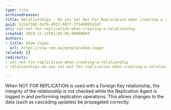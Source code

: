 ```yaml
---
type: rule
archivedreason: 
title: Relationships - Do you set Not For Replication when creating a relationship?
guid: b22e716b-2afb-4932-9877-ff149005a1d7
uri: set-not-for-replication-when-creating-a-relationship
created: 2019-11-13T01:05:06.0000000Z
authors:
- title: Adam Cogan
  url: https://ssw.com.au/people/adam-cogan
related: []
redirects:
- set-not-for-replication-when-creating-a-relationship
- relationships-do-you-set-not-for-replication-when-creating-a-relationship

---
```


When NOT FOR REPLICATION is used with a Foreign Key relationship, the integrity of the relationship is not checked while the Replication Agent is logged in and performing replication operations. This allows changes to the data (such as cascading updates) be propagated correctly.

<!--endintro-->
